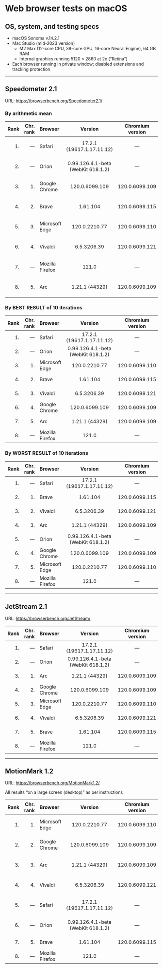 # Web browser tests on macOS

## OS, system, and testing specs

- macOS Sonoma v.14.2.1
- Mac Studio (mid-2023 version)
  - M2 Max (12-core CPU, 38-core GPU, 16-core Neural Engine), 64 GB RAM
  - Internal graphics running 5120 × 2880 at 2x (“Retina”)
- Each browser running in private window; disabled extensions and tracking protection

----

## Speedometer 2.1

URL: https://browserbench.org/Speedometer2.1/

### By arithmetic mean

| Rank | Chr.<br>rank | Browser | Version | Chromium<br>version | Score | Date |
|--:|--:|:--|:-:|:-:|:-:|--:|
| 1. | &mdash; | Safari | 17.2.1<br>(19617.1.17.11.12) | &mdash; | 478 ± 25 (5.2%) | 2023-12-19 |
| 2. | &mdash; | Orion | 0.99.126.4.1-beta<br>(WebKit 618.1.2) | &mdash; | 455 ± 24 (5.2%) | 2023-12-19 |
| 3. | 1. | Google Chrome | 120.0.6099.109 | 120.0.6099.109 | 426 ± 19 (4.5%) | 2023-12-19 |
| 4. | 2. | Brave | 1.61.104 | 120.0.6099.115 | 425 ± 16 (3.7%) | 2023-12-19 |
| 5. | 3. | Microsoft Edge | 120.0.2210.77 | 120.0.6099.110 | 425 ± 22 (5.3%) | 2023-12-19 |
| 6. | 4. | Vivaldi | 6.5.3206.39 | 120.0.6099.121 | 424 ± 18 (4.3%) | 2023-12-19 |
| 7. | &mdash; | Mozilla Firefox | 121.0 | &mdash; | 416 ± 20 (4.8%) | 2023-12-19 |
| 8. | 5. | Arc | 1.21.1 (44329) | 120.0.6099.109 | 414 ± 17 (4.1%) | 2023-12-19 |

### By BEST RESULT of 10 iterations

| Rank | Chr.<br>rank | Browser | Version | Chromium<br>version | Runs/<br>min. | Date |
|--:|--:|:--|:-:|:-:|:-:|--:|
| 1. | &mdash; | Safari | 17.2.1<br>(19617.1.17.11.12) | &mdash; | 503.0| 2023-12-19 |
| 2. | &mdash; | Orion | 0.99.126.4.1-beta<br>(WebKit 618.1.2) | &mdash; | 470.5 | 2023-12-19 |
| 3. | 1. | Microsoft Edge | 120.0.2210.77 | 120.0.6099.110 | 453.9 | 2023-12-19 |
| 4. | 2. | Brave | 1.61.104 | 120.0.6099.115 | 453.6 | 2023-12-19 |
| 5. | 3. | Vivaldi | 6.5.3206.39 | 120.0.6099.121 | 450.5 | 2023-12-19 |
| 6. | 4. | Google Chrome | 120.0.6099.109 | 120.0.6099.109 | 442.3 | 2023-12-19 |
| 7. | 5. | Arc | 1.21.1 (44329) | 120.0.6099.109 | 439.2 | 2023-12-19 |
| 8. | &mdash; | Mozilla Firefox | 121.0 | &mdash; | 435.3 | 2023-12-19 |

### By WORST RESULT of 10 iterations

| Rank | Chr.<br>rank | Browser | Version | Chromium<br>version | Runs/<br>min. | Date |
|--:|--:|:--|:-:|:-:|:-:|--:|
| 1. | &mdash; | Safari | 17.2.1<br>(19617.1.17.11.12) | &mdash; | 381.4 | 2023-12-19 |
| 2. | 1. | Brave | 1.61.104 | 120.0.6099.115 | 375.3 | 2023-12-19 |
| 3. | 2. | Vivaldi | 6.5.3206.39 | 120.0.6099.121 | 372.1 | 2023-12-19 |
| 4. | 3. | Arc | 1.21.1 (44329) | 120.0.6099.109 | 370.3 | 2023-12-19 |
| 5. | &mdash; | Orion | 0.99.126.4.1-beta<br>(WebKit 618.1.2) | &mdash; | 360.9 | 2023-12-19 |
| 6. | 4. | Google Chrome | 120.0.6099.109 | 120.0.6099.109 | 353.9 | 2023-12-19 |
| 7. | 5. | Microsoft Edge | 120.0.2210.77 | 120.0.6099.110 | 343.5 | 2023-12-19 |
| 8. | &mdash; | Mozilla Firefox | 121.0 | &mdash; | 340.4 | 2023-12-19 |

----

## JetStream 2.1

URL: https://browserbench.org/JetStream/

| Rank | Chr.<br>rank | Browser | Version | Chromium<br>version | Score | Date |
|--:|--:|:--|:-:|:-:|:-:|--:|
| 1. | &mdash; | Safari | 17.2.1<br>(19617.1.17.11.12) | &mdash; | 360.445 | 2023-12-19 |
| 2. | &mdash; | Orion | 0.99.126.4.1-beta<br>(WebKit 618.1.2) | &mdash; | 358.589 | 2023-12-19 |
| 3. | 1. | Arc | 1.21.1 (44329) | 120.0.6099.109 | 348.946 | 2023-12-19 |
| 4. | 2. | Google Chrome | 120.0.6099.109 | 120.0.6099.109 | 347.862 | 2023-12-19 |
| 5. | 3. | Microsoft Edge | 120.0.2210.77 | 120.0.6099.110 | 346.891 | 2023-12-19 |
| 6. | 4. | Vivaldi | 6.5.3206.39 | 120.0.6099.121 | 329.877 | 2023-12-19 |
| 7. | 5. | Brave | 1.61.104 | 120.0.6099.115 | 324.771 | 2023-12-19 |
| 8. | &mdash; | Mozilla Firefox | 121.0 | &mdash; | 236.463 | 2023-12-19 |

----

## MotionMark 1.2

URL: https://browserbench.org/MotionMark1.2/

All results “on a large screen (desktop)” as per instructions

| Rank | Chr.<br>rank | Browser | Version | Chromium<br>version | Score | Date |
|--:|--:|:--|:-:|:-:|:-:|--:|
| 1. | 1. | Microsoft Edge | 120.0.2210.77 | 120.0.6099.110 | 4650.73 ± 17.15% | 2023-12-19 |
| 2. | 2. | Google Chrome | 120.0.6099.109 | 120.0.6099.109 | 4537.41 ± 17.46% | 2023-12-19 |
| 3. | 3. | Arc | 1.21.1 (44329) | 120.0.6099.109 | 4532.02 ± 19.92% | 2023-12-19 |
| 4. | 4. | Vivaldi | 6.5.3206.39 | 120.0.6099.121 | 4301.27 ± 14.11% | 2023-12-19 |
| 5. | &mdash; | Safari | 17.2.1<br>(19617.1.17.11.12) | &mdash; | 4133.80 ± 29.49% | 2023-12-19 |
| 6. | &mdash; | Orion | 0.99.126.4.1-beta<br>(WebKit 618.1.2) | &mdash; | 3736.60 ± 14.89% | 2023-12-19 |
| 7. | 5. | Brave | 1.61.104 | 120.0.6099.115 | 3507.12 ± 9.91% | 2023-12-19 |
| 8. | &mdash; | Mozilla Firefox | 121.0 | &mdash; | 1584.07 ± 6.68% | 2023-12-19 |

<!--
----

### *Raw data*

*(Unformatted for Markdown; best viewed in “raw” form on GH/GL.)*

#### Speedometer raw data

Google Chrome v.120.0.6099.109 (Official Build) (arm64)
2023-12-19
Arithmetic Mean: 426 ± 19 (4.5%)
Iteration 1	353.9 runs/min  <-- WORST
Iteration 2	428.7 runs/min
Iteration 3	430.3 runs/min
Iteration 4	414.5 runs/min
Iteration 5	438.4 runs/min
Iteration 6	430.2 runs/min
Iteration 7	442.3 runs/min  <-- BEST
Iteration 8	438.6 runs/min
Iteration 9	442.0 runs/min
Iteration 10	437.4 runs/min

Brave v.1.61.104 Chromium: 120.0.6099.115 (Official Build) (arm64)
2023-12-19
Arithmetic Mean: 425 ± 16 (3.7%)
Iteration 1	375.3 runs/min  <-- WORST
Iteration 2	410.4 runs/min
Iteration 3	453.6 runs/min  <-- BEST
Iteration 4	438.9 runs/min
Iteration 5	423.5 runs/min
Iteration 6	439.2 runs/min
Iteration 7	437.5 runs/min
Iteration 8	434.7 runs/min
Iteration 9	420.1 runs/min
Iteration 10	412.3 runs/min

Mozilla Firefox v.121.0 (64-bit)
2023-12-19
Arithmetic Mean: 416 ± 20 (4.8%)
Iteration 1	340.4 runs/min  <-- WORST
Iteration 2	422.3 runs/min
Iteration 3	424.1 runs/min
Iteration 4	435.3 runs/min  <-- BEST
Iteration 5	424.2 runs/min
Iteration 6	427.3 runs/min
Iteration 7	424.4 runs/min
Iteration 8	422.0 runs/min
Iteration 9	434.8 runs/min
Iteration 10	408.3 runs/min

Safari v.17.2.1 (19617.1.17.11.12)
2023-12-19
Arithmetic Mean: 478 ± 25 (5.2%)
Iteration 1	381.4 runs/min  <-- WORST
Iteration 2	480.0 runs/min
Iteration 3	489.5 runs/min
Iteration 4	496.6 runs/min
Iteration 5	476.3 runs/min
Iteration 6	503.0 runs/min  <-- BEST
Iteration 7	488.9 runs/min
Iteration 8	493.1 runs/min
Iteration 9	490.1 runs/min
Iteration 10	481.3 runs/min

Microsoft Edge v.120.0.2210.77 (Official build) (arm64)
Chromium v.120.0.6099.110
2023-12-19
Arithmetic Mean: 425 ± 22 (5.3%)
Iteration 1	343.5 runs/min  <-- WORST
Iteration 2	417.8 runs/min
Iteration 3	438.8 runs/min
Iteration 4	442.3 runs/min
Iteration 5	417.1 runs/min
Iteration 6	444.9 runs/min
Iteration 7	453.9 runs/min  <-- BEST
Iteration 8	439.6 runs/min
Iteration 9	434.1 runs/min
Iteration 10	417.0 runs/min

Arc v.1.21.1 (44329)
Chromium v.120.0.6099.109 (Official Build) (arm64)
2023-12-19
Arithmetic Mean: 414 ± 17 (4.1%)
Iteration 1	370.3 runs/min  <-- WORST
Iteration 2	420.2 runs/min
Iteration 3	432.5 runs/min
Iteration 4	439.2 runs/min  <-- BEST
Iteration 5	410.3 runs/min
Iteration 6	432.9 runs/min
Iteration 7	427.0 runs/min
Iteration 8	419.9 runs/min
Iteration 9	374.3 runs/min
Iteration 10	414.3 runs/min

Orion v.0.99.126.4.1-beta (WebKit 618.1.2)
2023-12-19
Arithmetic Mean: 455 ± 24 (5.2%)
Iteration 1	360.9 runs/min  <-- WORST
Iteration 2	467.0 runs/min
Iteration 3	462.1 runs/min
Iteration 4	464.0 runs/min
Iteration 5	463.2 runs/min
Iteration 6	466.5 runs/min
Iteration 7	470.0 runs/min
Iteration 8	468.7 runs/min
Iteration 9	470.5 runs/min  <-- BEST
Iteration 10	452.8 runs/min

Vivaldi v.6.5.3206.39 (Stable channel) (arm64)
Chromium v.120.0.6099.121
2023-12-19
Arithmetic Mean: 424 ± 18 (4.3%)
Iteration 1	372.1 runs/min  <-- WORST
Iteration 2	440.9 runs/min
Iteration 3	440.2 runs/min
Iteration 4	436.4 runs/min
Iteration 5	450.5 runs/min  <-- BEST
Iteration 6	404.2 runs/min
Iteration 7	433.5 runs/min
Iteration 8	392.9 runs/min
Iteration 9	438.3 runs/min
Iteration 10	432.7 runs/min

#### JetStream raw data

Google Chrome v.120.0.6099.109 (Official Build) (arm64)
2023-12-19
Score: 347.862

Brave v.1.61.104 Chromium: 120.0.6099.115 (Official Build) (arm64)
2023-12-19
Score: 324.771

Mozilla Firefox v.121.0 (64-bit)
2023-12-19
Score: 236.463

Safari v.17.2.1 (19617.1.17.11.12)
2023-12-19
Score: 360.445

Microsoft Edge v.120.0.2210.77 (Official build) (arm64)
Chromium v.120.0.6099.110
2023-12-19
Score: 346.891

Arc v.1.21.1 (44329)
Chromium v.120.0.6099.109 (Official Build) (arm64)
2023-12-19
Score: 348.946

Orion v.0.99.126.4.1-beta (WebKit 618.1.2)
2023-12-19
Score: 358.589

Vivaldi v.6.5.3206.39 (Stable channel) (arm64)
Chromium v.120.0.6099.121
2023-12-19
Score: 329.877

#### MotionMark raw data

Google Chrome v.120.0.6099.109 (Official Build) (arm64)
2023-12-19
Score: 4537.41 ± 17.46%

Brave v.1.61.104 Chromium: 120.0.6099.115 (Official Build) (arm64)
2023-12-19
Score: 3507.12 ± 9.91%

Mozilla Firefox v.121.0 (64-bit)
2023-12-19
Score: 1584.07 ± 6.68%

Safari v.17.2.1 (19617.1.17.11.12)
2023-12-19
Score: 4133.80 ± 29.49%

Microsoft Edge v.120.0.2210.77 (Official build) (arm64)
Chromium v.120.0.6099.110
2023-12-19
Score: 4650.73 ± 17.15%

Arc v.1.21.1 (44329)
Chromium v.120.0.6099.109 (Official Build) (arm64)
2023-12-19
Score: 4532.02 ± 19.92%

Orion v.0.99.126.4.1-beta (WebKit 618.1.2)
2023-12-19
Score: 3736.60 ± 14.89%

Vivaldi v.6.5.3206.39 (Stable channel) (arm64)
Chromium v.120.0.6099.121
2023-12-19
Score: 4301.27 ± 14.11%

-->
